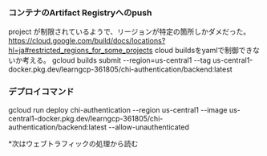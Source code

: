 ### コンテナのArtifact Registryへのpush
project が制限されているようで、リージョンが特定の箇所しかダメだった。
https://cloud.google.com/build/docs/locations?hl=ja#restricted_regions_for_some_projects
cloud buildsをyamlで制御できないか考える。
gcloud builds submit --region=us-central1 --tag us-central1-docker.pkg.dev/learngcp-361805/chi-authentication/backend:latest

### デプロイコマンド
gcloud run deploy chi-authentication --region us-central1 --image us-central1-docker.pkg.dev/learngcp-361805/chi-authentication/backend:latest --allow-unauthenticated

*次はウェブトラフィックの処理から読む